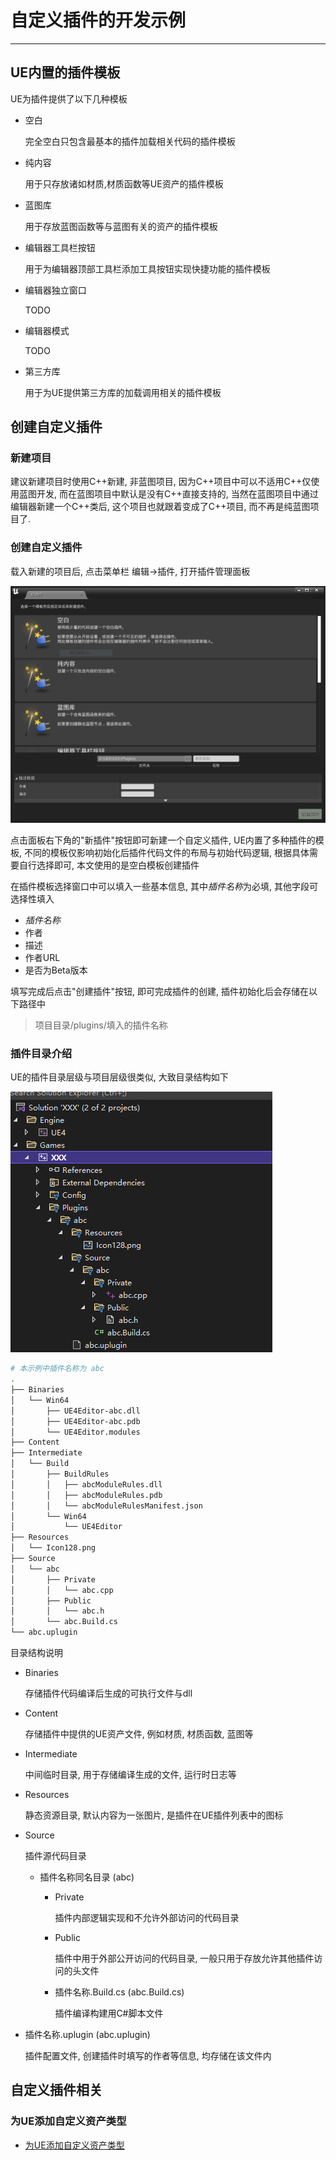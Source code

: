 # 自定义插件的开发示例

---

## UE内置的插件模板

UE为插件提供了以下几种模板
- 空白

    完全空白只包含最基本的插件加载相关代码的插件模板
- 纯内容

    用于只存放诸如材质,材质函数等UE资产的插件模板
- 蓝图库

    用于存放蓝图函数等与蓝图有关的资产的插件模板
- 编辑器工具栏按钮

    用于为编辑器顶部工具栏添加工具按钮实现快捷功能的插件模板
- 编辑器独立窗口

    TODO
- 编辑器模式

    TODO
- 第三方库

    用于为UE提供第三方库的加载调用相关的插件模板

## 创建自定义插件

### 新建项目

建议新建项目时使用C++新建, 非蓝图项目, 因为C++项目中可以不适用C++仅使用蓝图开发, 而在蓝图项目中默认是没有C++直接支持的, 当然在蓝图项目中通过编辑器新建一个C++类后, 这个项目也就跟着变成了C++项目, 而不再是纯蓝图项目了.

### 创建自定义插件

载入新建的项目后, 点击菜单栏 编辑->插件, 打开插件管理面板

![创建自定义插件](./images/创建自定义插件.png)

点击面板右下角的"新插件"按钮即可新建一个自定义插件, UE内置了多种插件的模板, 不同的模板仅影响初始化后插件代码文件的布局与初始代码逻辑, 根据具体需要自行选择即可, 本文使用的是空白模板创建插件

在插件模板选择窗口中可以填入一些基本信息, 其中*插件名称*为必填, 其他字段可选择性填入
- *插件名称*
- 作者
- 描述
- 作者URL
- 是否为Beta版本

填写完成后点击"创建插件"按钮, 即可完成插件的创建, 插件初始化后会存储在以下路径中

> 项目目录/plugins/填入的插件名称

### 插件目录介绍

UE的插件目录层级与项目层级很类似, 大致目录结构如下

![插件目录结构](./images/插件目录结构.png)

```bash
# 本示例中插件名称为 abc
.
├── Binaries
│   └── Win64
│       ├── UE4Editor-abc.dll
│       ├── UE4Editor-abc.pdb
│       └── UE4Editor.modules
├── Content
├── Intermediate
│   └── Build
│       ├── BuildRules
│       │   ├── abcModuleRules.dll
│       │   ├── abcModuleRules.pdb
│       │   └── abcModuleRulesManifest.json
│       └── Win64
│           └── UE4Editor
├── Resources
│   └── Icon128.png
├── Source
│   └── abc
│       ├── Private
│       │   └── abc.cpp
│       ├── Public
│       │   └── abc.h
│       └── abc.Build.cs
└── abc.uplugin
```

目录结构说明

- Binaries

    存储插件代码编译后生成的可执行文件与dll

- Content

    存储插件中提供的UE资产文件, 例如材质, 材质函数, 蓝图等

- Intermediate

    中间临时目录, 用于存储编译生成的文件, 运行时日志等

- Resources

    静态资源目录, 默认内容为一张图片, 是插件在UE插件列表中的图标

- Source

    插件源代码目录

    - 插件名称同名目录 (abc)

        - Private

            插件内部逻辑实现和不允许外部访问的代码目录

        - Public

            插件中用于外部公开访问的代码目录, 一般只用于存放允许其他插件访问的头文件

        - 插件名称.Build.cs (abc.Build.cs)

            插件编译构建用C#脚本文件
- 插件名称.uplugin (abc.uplugin)

    插件配置文件, 创建插件时填写的作者等信息, 均存储在该文件内


## 自定义插件相关

### 为UE添加自定义资产类型

- [为UE添加自定义资产类型](/repository/UnrealEngine/为UE添加自定义资产类型.md#为UE添加自定义资产类型)